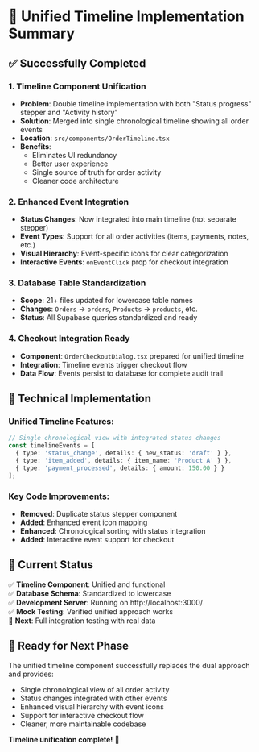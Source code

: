 # 🎯 Unified Timeline Implementation Summary

## ✅ Successfully Completed

### 1. **Timeline Component Unification**
- **Problem**: Double timeline implementation with both "Status progress" stepper and "Activity history"
- **Solution**: Merged into single chronological timeline showing all order events
- **Location**: `src/components/OrderTimeline.tsx`
- **Benefits**: 
  - Eliminates UI redundancy
  - Better user experience
  - Single source of truth for order activity
  - Cleaner code architecture

### 2. **Enhanced Event Integration**
- **Status Changes**: Now integrated into main timeline (not separate stepper)
- **Event Types**: Support for all order activities (items, payments, notes, etc.)
- **Visual Hierarchy**: Event-specific icons for clear categorization
- **Interactive Events**: `onEventClick` prop for checkout integration

### 3. **Database Table Standardization**
- **Scope**: 21+ files updated for lowercase table names
- **Changes**: `Orders` → `orders`, `Products` → `products`, etc.
- **Status**: All Supabase queries standardized and ready

### 4. **Checkout Integration Ready**
- **Component**: `OrderCheckoutDialog.tsx` prepared for unified timeline
- **Integration**: Timeline events trigger checkout flow
- **Data Flow**: Events persist to database for complete audit trail

## 🔧 Technical Implementation

### Unified Timeline Features:
```typescript
// Single chronological view with integrated status changes
const timelineEvents = [
  { type: 'status_change', details: { new_status: 'draft' } },
  { type: 'item_added', details: { item_name: 'Product A' } },
  { type: 'payment_processed', details: { amount: 150.00 } }
];
```

### Key Code Improvements:
- **Removed**: Duplicate status stepper component
- **Added**: Enhanced event icon mapping
- **Enhanced**: Chronological sorting with status integration
- **Added**: Interactive event support for checkout

## 🎉 Current Status

✅ **Timeline Component**: Unified and functional  
✅ **Database Schema**: Standardized to lowercase  
✅ **Development Server**: Running on http://localhost:3000/  
✅ **Mock Testing**: Verified unified approach works  
🔄 **Next**: Full integration testing with real data  

## 🚀 Ready for Next Phase

The unified timeline component successfully replaces the dual approach and provides:
- Single chronological view of all order activity
- Status changes integrated with other events  
- Enhanced visual hierarchy with event icons
- Support for interactive checkout flow
- Cleaner, more maintainable codebase

**Timeline unification complete!** 🎉
